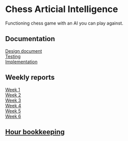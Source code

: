 # Chess Articial Intelligence

Functioning chess game with an AI you can play against. 

## Documentation
[Design document](http://github.com/wood101/ChessAITiraLab/blob/master/Documentation/Design_document.md)
<br>
[Testing](http://github.com/wood101/ChessAITiraLab/blob/master/Documentation/Testing_document.md)
<br>
[Implementation](http://github.com/wood101/ChessAITiraLab/blob/master/Documentation/Implementation_document.md)

## Weekly reports

[Week 1](http://github.com/wood101/ChessAITiraLab/blob/master/Documentation/Week1.md)
<br>
[Week 2](http://github.com/wood101/ChessAITiraLab/blob/master/Documentation/Week2.md)
<br>
[Week 3](http://github.com/wood101/ChessAITiraLab/blob/master/Documentation/Week3.md)
<br>
[Week 4](http://github.com/wood101/ChessAITiraLab/blob/master/Documentation/Week4.md)
<br>
[Week 5](http://github.com/wood101/ChessAITiraLab/blob/master/Documentation/Week5.md)
<br>
[Week 6](http://github.com/wood101/ChessAITiraLab/blob/master/Documentation/Week6.md)

## [Hour bookkeeping](http://github.com/wood101/ChessAITiraLab/blob/master/Documentation/Hour_bookkeeping.md)
